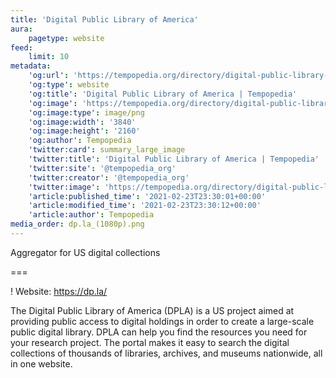 ```yaml
---
title: 'Digital Public Library of America'
aura:
    pagetype: website
feed:
    limit: 10
metadata:
    'og:url': 'https://tempopedia.org/directory/digital-public-library-of-america'
    'og:type': website
    'og:title': 'Digital Public Library of America | Tempopedia'
    'og:image': 'https://tempopedia.org/directory/digital-public-library-of-america/dp.la_(1080p).png'
    'og:image:type': image/png
    'og:image:width': '3840'
    'og:image:height': '2160'
    'og:author': Tempopedia
    'twitter:card': summary_large_image
    'twitter:title': 'Digital Public Library of America | Tempopedia'
    'twitter:site': '@tempopedia_org'
    'twitter:creator': '@tempopedia_org'
    'twitter:image': 'https://tempopedia.org/directory/digital-public-library-of-america/dp.la_(1080p).png'
    'article:published_time': '2021-02-23T23:30:01+00:00'
    'article:modified_time': '2021-02-23T23:30:12+00:00'
    'article:author': Tempopedia
media_order: dp.la_(1080p).png
---
```


Aggregator for US digital collections

===

! Website: https://dp.la/

The Digital Public Library of America (DPLA) is a US project aimed at providing public access to digital holdings in order to create a large-scale public digital library. DPLA can help you find the resources you need for your research project. The portal makes it easy to search the digital collections of thousands of libraries, archives, and museums nationwide, all in one website.